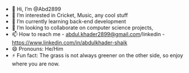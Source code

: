 - 👋 Hi, I’m @Abd2899
- 👀 I’m interested in Cricket, Music, any cool stuff
- 🌱 I’m currently learning back-end development
- 💞️ I’m looking to collaborate on computer science projects, 
- 📫 How to reach me - abdul.khader2899@gmail.com/linkedin - https://www.linkedin.com/in/abdulkhader-shaik
- 😄 Pronouns: He/Him
- ⚡ Fun fact: The grass is not always greener on the other side, so enjoy where you are now.

<!---
Abd2899/Abd2899 is a ✨ special ✨ repository because its `README.md` (this file) appears on your GitHub profile.
You can click the Preview link to take a look at your changes.
--->
